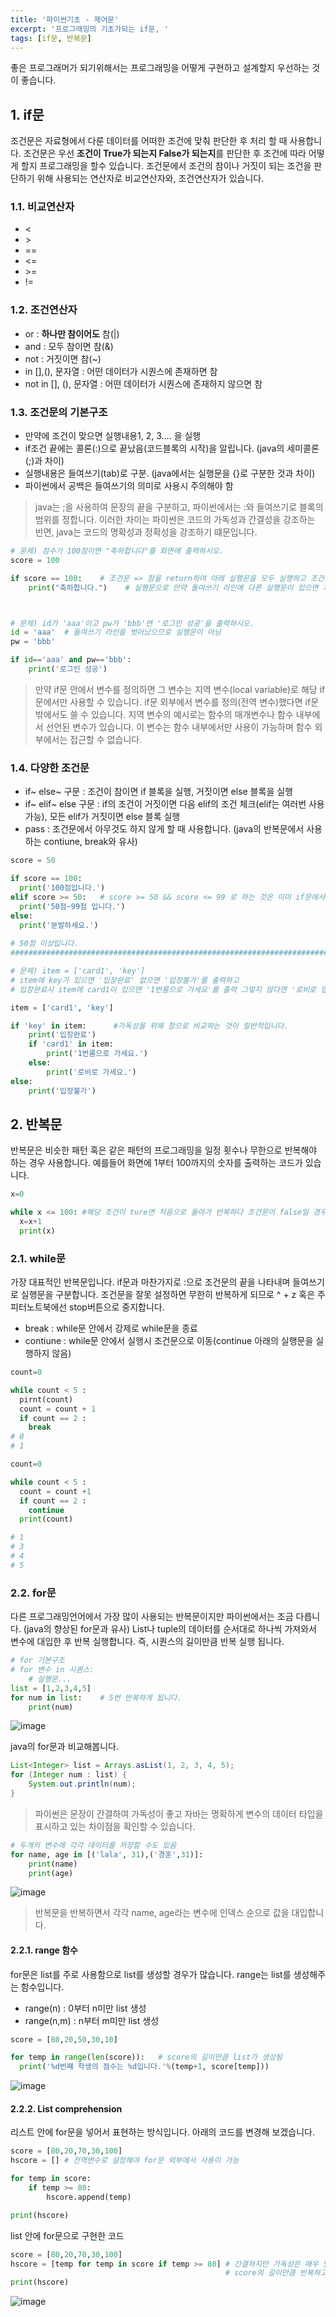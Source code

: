 ```yaml
---
title: '파이썬기초 - 제어문'
excerpt: '프로그래밍의 기초가되는 if문, '
tags: [if문, 반복문]
---
```


좋은 프로그래머가 되기위해서는 프로그래밍을 어떻게 구현하고 설계할지 우선하는 것이 좋습니다.

## 1. if문
조건문은 자료형에서 다룬 데이터를 어떠한 조건에 맞춰 판단한 후 처리 할 때 사용합니다.
조건문은 우선 **조건이 True가 되는지 False가 되는지**를 판단한 후 조건에 따라 어떻게 할지 프로그래밍을 할수 있습니다.
조건문에서 조건의 참이나 거짓이 되는 조건을 판단하기 위해 사용되는 연산자로 비교연산자와, 조건연산자가 있습니다.

### 1.1. 비교연산자
 - <
 - \>
 - \=\=
 - <\=
 - \>\=
 - \!\=

### 1.2. 조건연산자
- or : **하나만 참이어도** 참(|)
- and : 모두 참이면 참(&)
- not : 거짓이면 참(~)
- in  [],(), 문자열 : 어떤 데이터가 시퀀스에 존재하면 참
- not in [], (), 문자열 : 어떤 데이터가 시퀀스에 존재하지 않으면 참

### 1.3. 조건문의 기본구조
- 만약에 조건이 맞으면 실행내용1, 2, 3.... 을 실행
- if조건 끝에는 콜론(:)으로 끝났음(코드블록의 시작)을 알립니다. (java의 세미콜론(;)과 차이)
- 실행내용은 들여쓰기(tab)로 구분. (java에서는 실행문을 {}로 구분한 것과 차이)
- 파이썬에서 공백은 들여쓰기의 의미로 사용시 주의해야 함

> java는 ;을 사용하여 문장의 끝을 구분하고, 파이썬에서는 :와 들여쓰기로 블록의 범위를 정합니다.
> 이러한 차이는 파이썬은 코드의 가독성과 간결성을 강조하는 반면, java는 코드의 명확성과 정확성을 강조하기 떄문입니다.

```python
# 문제) 점수가 100점이면 "축하합니다"를 화면에 출력하시오.
score = 100

if score == 100:    # 조건문 => 참을 return하여 아래 실행문을 모두 실행하고 조건문을 벗어남
    print("축하합니다.")    # 실행문으로 만약 들여쓰기 라인에 다른 실행문이 있으면 차례로 실행



# 문제) id가 'aaa'이고 pw가 'bbb'면 '로그인 성공'을 출력하시오.
id = 'aaa'  # 들여쓰기 라인을 벗어났으므로 실행문이 아님
pw = 'bbb'

if id=='aaa' and pw=='bbb':
    print('로그인 성공')
```

> 만약 if문 안에서 변수를 정의하면 그 변수는 지역 변수(local variable)로 해당 if문에서만 사용할 수 있습니다. if문 외부에서 변수를 정의(전역 변수)했다면 if문 밖에서도 쓸 수 있습니다.
> 지역 변수의 예시로는 함수의 매개변수나 함수 내부에서 선언된 변수가 있습니다. 이 변수는 함수 내부에서만 사용이 가능하며 함수 외부에서는 접근할 수 없습니다.

### 1.4. 다양한 조건문
- if~ else~ 구문 : 조건이 참이면 if 블록을 실행, 거짓이면 else 블록을 실행
- if~ elif~ else 구문 : if의 조건이 거짓이면 다음 elif의 조건 체크(elif는 여러번 사용 가능), 모든 elif가 거짓이면 else 블록 실행
- pass : 조건문에서 아무것도 하지 않게 할 때 사용합니다. (java의 반복문에서 사용하는 contiune, break와 유사)

```python
score = 50

if score == 100:
  print('100점입니다.')
elif score >= 50:   # score >= 50 && score <= 99 로 하는 것은 이미 if문에서 걸러졌기 떄문에 자원낭비가 됩니다.
  print('50점~99점 입니다.')
else:
  print('분발하세요.')
  
# 50점 이상입니다.
########################################################################################################

# 문제) item = ['card1', 'key']
# item에 key가 있으면 '입장완료' 없으면 '입장불가'를 출력하고
# 입장완료시 item에 card1이 있으면 '1번룸으로 가세요'를 출력 그렇지 않다면 '로비로 입장하세요'를 출력

item = ['card1', 'key']

if 'key' in item:      #가독성을 위해 참으로 비교하는 것이 일반적입니다.
    print('입장완료')
    if 'card1' in item:
        print('1번룸으로 가세요.')
    else:
        print('로비로 가세요.')
else:
    print('입장불가')
```

## 2. 반복문
반복문은 비슷한 패턴 혹은 같은 패턴의 프로그래밍을 일정 횟수나 무한으로 반복해야 하는 경우 사용합니다.
예를들어 화면에 1부터 100까지의 숫자를 출력하는 코드가 있습니다.

```python
x=0

while x <= 100: #해당 조건이 ture면 처음으로 돌아가 반복하다 조건문이 false일 경우 실행하지 않고 벗어납니다.
  x=x+1
  print(x)
```

### 2.1. while문
가장 대표적인 반복문입니다.
if문과 마찬가지로 :으로 조건문의 끝을 나타내며 들여쓰기로 실행문을 구분합니다.
조건문을 잘못 설정하면 무한히 반복하게 되므로 ^ + z 혹은 주피터노트북에선 stop버튼으로 중지합니다.

- break : while문 안에서 강제로 while문을 종료
- contiune : while문 안에서 실행시 조건문으로 이동(continue 아래의 실행문을 실행하지 않음)

```python
count=0

while count < 5 :
  pirnt(count)
  count = count + 1
  if count == 2 :
    break
# 0
# 1

count=0

while count < 5 :
  count = count +1
  if count == 2 :
    continue
  print(count)

# 1
# 3
# 4
# 5
```

### 2.2. for문
다른 프로그래밍언어에서 가장 많이 사용되는 반복문이지만 파이썬에서는 조금 다릅니다. (java의 향상된 for문과 유사)
List나 tuple의 데이터를 순서대로 하나씩 가져와서 변수에 대입한 후 반복 실행합니다.
즉, 시퀀스의 길이만큼 반복 실행 됩니다.

```python
# for 기본구조
# for 변수 in 시퀀스:
    # 실행문...
list = [1,2,3,4,5]
for num in list:    # 5번 반복하게 됩니다.
    print(num)
```
![image](https://user-images.githubusercontent.com/78904413/234305501-e03adc37-ccf4-49af-9fdd-0e2e195fbd73.png)

java의 for문과 비교해봅니다.
```java
List<Integer> list = Arrays.asList(1, 2, 3, 4, 5);
for (Integer num : list) {
    System.out.println(num);
}
```
> 파이썬은 문장이 간결하여 가독성이 좋고 자바는 명확하게 변수의 데이터 타입을 표시하고 있는 차이점을 확인할 수 있습니다.

```python
# 두개의 변수에 각각 데이터를 저장할 수도 있음
for name, age in [('lala', 31),('경훈',31)]:
    print(name)
    print(age)
```
![image](https://user-images.githubusercontent.com/78904413/234306480-b2c4b66a-51f0-4faa-b35d-344f76993705.png)

> 반복문을 반복하면서 각각 name, age라는 변수에 인덱스 순으로 값을 대입합니다.

#### 2.2.1. range 함수
for문은 list를 주로 사용함으로 list를 생성할 경우가 많습니다. range는 list를 생성해주는 함수입니다.
- range(n) : 0부터 n미만 list 생성
- range(n,m) : n부터 m미만 list 생성

```python
score = [80,20,50,30,10]

for temp in range(len(score)):   # score의 길이만큼 list가 생성됨
  print('%d번쨰 학생의 점수는 %d입니다.'%(temp+1, score[temp]))
```
![image](https://user-images.githubusercontent.com/78904413/234311589-45324fe3-8759-40d4-8b60-b8201f266856.png)

#### 2.2.2. List comprehension
리스트 안에 for문을 넣어서 표현하는 방식입니다.
아래의 코드를 변경해 보겠습니다.
```python
score = [80,20,70,30,100]
hscore = [] # 전역변수로 설정해야 for문 외부에서 사용이 가능

for temp in score:
    if temp >= 80:
        hscore.append(temp)

print(hscore)
```

list 안에 for문으로 구현한 코드
```python
score = [80,20,70,30,100]
hscore = [temp for temp in score if temp >= 80] # 간결하지만 가독성은 매우 떨어짐.
                                                # score의 길이만큼 반복하고 if 조건문에 맞으면 temp변수에 값을 넣음
print(hscore)
```
![image](https://user-images.githubusercontent.com/78904413/234314878-eafc4da1-2ab0-4f69-9508-0da83e191982.png)

